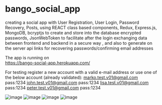 # bango_social_app
creating a social app with User Registration, User Login, Password Recovery, Posts, using REACT class based components, Redux, Express.js, MongoDB, bcryptjs to create and store into the database encrypted
passwords, JsonWebToken to facilitate after the login exchanging data between frontend and backend in a secure way , and also to generate on the server api links for recovering passwords/confirming email addresses

The app is running on  
https://bango-social-app.herokuapp.com/

For testing register a new account with a valid e-mail address or use one of the below account (already validated):
marko.test.v01@gmail.com   pass:1234
john.test.v01@gmail.com	   pass:1234
lisa.test.v01@gmail.com    pass:1234
peter.test.v01@gmail.com   pass:1234

![image](https://user-images.githubusercontent.com/100131303/168809201-dfbac89d-a580-4555-9ae7-a328af98da1e.png)
![image](https://user-images.githubusercontent.com/100131303/168809412-c0cf9332-fdb4-446f-b072-f42ac46b586e.png)
![image](https://user-images.githubusercontent.com/100131303/168810976-655c040c-6979-4a91-86d4-26fd0094facb.png)
![image](https://user-images.githubusercontent.com/100131303/168811046-d42309ff-e3b8-466c-aafe-b31385a597c8.png)

